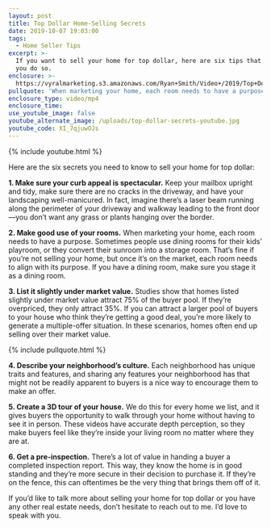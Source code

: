 ```yaml
---
layout: post
title: Top Dollar Home-Selling Secrets
date: 2019-10-07 19:03:00
tags:
  - Home Seller Tips
excerpt: >-
  If you want to sell your home for top dollar, here are six tips that will help
  you do so.
enclosure: >-
  https://vyralmarketing.s3.amazonaws.com/Ryan+Smith/Video+/2019/Top+Dollar+Home-Selling+Secrets.mp4
pullquote: 'When marketing your home, each room needs to have a purpose.'
enclosure_type: video/mp4
enclosure_time:
use_youtube_image: false
youtube_alternate_image: /uploads/top-dollar-secrets-youtube.jpg
youtube_code: XI_7qjuwOJs
---
```


{% include youtube.html %}

Here are the six secrets you need to know to sell your home for top dollar:

**1\. Make sure your curb appeal is spectacular.** Keep your mailbox upright and tidy, make sure there are no cracks in the driveway, and have your landscaping well-manicured. In fact, imagine there’s a laser beam running along the perimeter of your driveway and walkway leading to the front door—you don’t want any grass or plants hanging over the border.&nbsp;

**2\. Make good use of your rooms.** When marketing your home, each room needs to have a purpose. Sometimes people use dining rooms for their kids’ playroom, or they convert their sunroom into a storage room. That’s fine if you’re not selling your home, but once it’s on the market, each room needs to align with its purpose. If you have a dining room, make sure you stage it as a dining room.

**3\. List it slightly under market value.** Studies show that homes listed slightly under market value attract 75% of the buyer pool. If they’re overpriced, they only attract 35%. If you can attract a larger pool of buyers to your house who think they’re getting a good deal, you’re more likely to generate a multiple-offer situation. In these scenarios, homes often end up selling over their market value.&nbsp;

{% include pullquote.html %}

**4\. Describe your neighborhood’s culture.** Each neighborhood has unique traits and features, and sharing any features your neighborhood has that might not be readily apparent to buyers is a nice way to encourage them to make an offer.&nbsp;

**5\. Create a 3D tour of your house.** We do this for every home we list, and it gives buyers the opportunity to walk through your home without having to see it in person. These videos have accurate depth perception, so they make buyers feel like they’re inside your living room no matter where they are at. &nbsp;

**6\. Get a pre-inspection.** There’s a lot of value in handing a buyer a completed inspection report. This way, they know the home is in good standing and they’re more secure in their decision to purchase it. If they’re on the fence, this can oftentimes be the very thing that brings them off of it.&nbsp;

If you’d like to talk more about selling your home for top dollar or you have any other real estate needs, don’t hesitate to reach out to me. I’d love to speak with you.